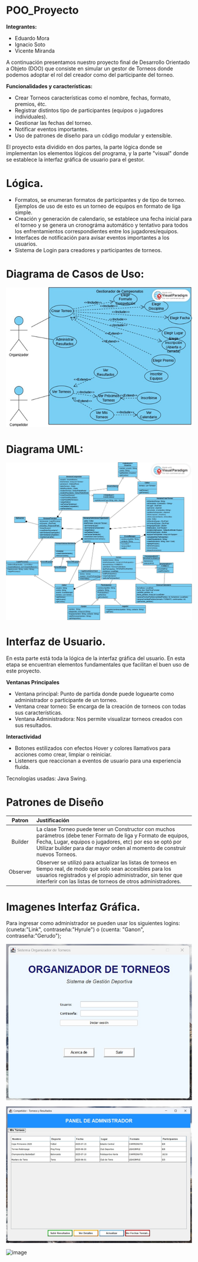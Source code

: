 # POO_Proyecto

**Integrantes:**
- Eduardo Mora
- Ignacio Soto
- Vicente Miranda

A continuación presentamos nuestro proyecto final de Desarrollo Orientado a Objeto (DOO) que consiste en
simular un gestor de Torneos donde podemos adoptar el rol del creador como del participante del torneo.

**Funcionalidades y características:**
- Crear Torneos características como el nombre, fechas, formato, premios, étc.
- Registrar distintos tipo de participantes (equipos o jugadores individuales).
- Gestionar las fechas del torneo.
- Notificar eventos importantes.
- Uso de patrones de diseño para un código modular y extensible.

El proyecto esta dividido en dos partes, la parte lógica donde se implementan los elementos
lógicos del programa, y la parte "visual" donde se establece la interfaz gráfica de usuario para el gestor.

# Lógica.

* Formatos, se enumeran formatos de participantes y de tipo de torneo. Ejemplos de uso de esto es un torneo de equipos
en formato de liga simple.
* Creación y generación de calendario, se establece una fecha inicial para el torneo y se genera un cronográma automático
y tentativo para todos los enfrentamientos correspondientes entre los jugadores/equipos.
* Interfaces de notificación para avisar eventos importantes a los usuarios.
* Sistema de Login para creadores y participantes de torneos.

# Diagrama de Casos de Uso:
![image](https://github.com/Liivne/POO_Proyecto/blob/main/Caso%20de%20uso%20(1).jpg)

# Diagrama UML:

![image](https://github.com/Liivne/POO_Proyecto/blob/main/Proyecto_FinalUML.jpg)

# Interfaz de Usuario.
En esta parte está toda la lógica de la interfaz gráfica del usuario. En esta etapa se encuentran elementos fundamentales 
que facilitan el buen uso de este proyecto. 

**Ventanas Principales**
* Ventana principal: Punto de partida donde puede loguearte como administrador o participante de un torneo.
* Ventana crear torneo: Se encarga de la creación de torneos con todas sus características.
* Ventana Administradora: Nos permite visualizar torneos creados con sus resultados.

**Interactividad**
* Botones estilizados con efectos Hover y colores llamativos para acciones como crear, limpiar o reiniciar.
* Listeners que reaccionan a eventos de usuario para una experiencia fluida.

Tecnologías usadas: Java Swing.

# Patrones de Diseño

  
|      Patron      | Justificación                                                                                                                                                                          |
|:----------------:|:---------------------------------------------------------------------------------------------------------------------------------------------------------------------------------------|
|      Builder     | La clase Torneo puede tener un Constructor con muchos parámetros (debe tener Formato de liga y Formato de equipos, Fecha, Lugar, equipos o jugadores, etc) por eso se optó por Utilizar builder para dar mayor orden al momento de construír nuevos Torneos.                                             
|     Observer     | Observer se utilizó para actualizar las listas de torneos en tiempo real, de modo que solo sean accesibles para los usuarios registrados y el propio administrador, sin tener que interferir con las listas de torneos de otros administradores.|

# Imagenes Interfaz Gráfica.
Para ingresar como administrador se pueden usar los siguientes logins: (cuneta:"Link", contraseña:"Hyrule") o (cuenta: "Ganon", contraseña:"Gerudo");

![image](https://github.com/Liivne/POO_Proyecto/blob/main/InterfazGr1.jpeg)

![image](https://github.com/Liivne/POO_Proyecto/blob/main/InterfazGr2.jpeg)

![image](https://github.com/Liivne/POO_Proyecto/blob/main/InterfazGr2.jpeg](https://github.com/Liivne/POO_Proyecto/blob/main/WhatsApp%20Image%202025-07-13%20at%2011.56.08%20PM%20(1).jpeg))






